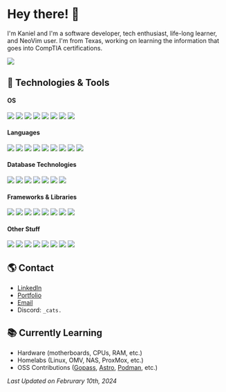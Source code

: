 # Hey there! 👋

I'm Kaniel and I'm a software developer, tech enthusiast, life-long learner, and NeoVim user. I'm from Texas, working on learning the information that goes into CompTIA certifications.

<a href="https://github.com/kanielrkirby">
  <img align="center" src="https://github-readme-stats.vercel.app/api?username=kanielrkirby&show_icons=true&theme=midnight-purple" />
</a>

## 🔧 Technologies & Tools

#### OS

![](https://img.shields.io/badge/Arch_Linux-1793D1?style=for-the-badge&logo=arch-linux&logoColor=white)
![](https://img.shields.io/badge/Kali_Linux-557C94?style=for-the-badge&logo=kali-linux&logoColor=white)
![](https://img.shields.io/badge/ProxMox-FF6400?style=for-the-badge&logo=proxmox&logoColor=white)
![](https://img.shields.io/badge/OpenMediaVault-3AB3FF?style=for-the-badge&logo=openmediavault&logoColor=white)
![](https://img.shields.io/badge/mac%20os-000000?style=for-the-badge&logo=apple&logoColor=white)
![](https://img.shields.io/badge/OpenMediaVault-3AB3FF?style=for-the-badge&logo=openmediavault&logoColor=white)
![](https://img.shields.io/badge/Windows-0082FF?style=for-the-badge&logo=windows&logoColor=white)
![](https://img.shields.io/badge/Tails%20-56347C?&style=for-the-badge&logo=tails&logoColor=white)

#### Languages

![](https://img.shields.io/badge/HTML5-E34F26?style=for-the-badge&logo=html5&logoColor=white)
![](https://img.shields.io/badge/CSS3-1572B6?style=for-the-badge&logo=css3&logoColor=white)
![](https://img.shields.io/badge/TypeScript-007ACC?style=for-the-badge&logo=typescript&logoColor=white)
![](https://img.shields.io/badge/JavaScript-323330?style=for-the-badge&logo=javascript&logoColor=F7DF1E)
![](https://img.shields.io/badge/Node.js-43853D?style=for-the-badge&logo=node.js&logoColor=white)
![](https://img.shields.io/badge/Python-14354C?style=for-the-badge&logo=python&logoColor=white)
![](https://img.shields.io/badge/Go-00ADD8?style=for-the-badge&logo=go&logoColor=white)
![](https://img.shields.io/badge/Lua-2C2D72?style=for-the-badge&logo=lua&logoColor=white)
![](https://img.shields.io/badge/Shell_Script-121011?style=for-the-badge&logo=gnu-bash&logoColor=white)

#### Database Technologies

![](https://img.shields.io/badge/PostgreSQL-316192?style=for-the-badge&logo=postgresql&logoColor=white)
![](https://img.shields.io/badge/MongoDB-4EA94B?style=for-the-badge&logo=mongodb&logoColor=white)
![](https://img.shields.io/badge/SQLite-07405E?style=for-the-badge&logo=sqlite&logoColor=white)
![](https://img.shields.io/badge/MySQL-00758F?style=for-the-badge&logo=mysql&logoColor=white)
![](https://img.shields.io/badge/redis-%23DD0031.svg?&style=for-the-badge&logo=redis&logoColor=white)
![](https://img.shields.io/badge/Prisma-3982CE?style=for-the-badge&logo=prisma&logoColor=white)
![](https://img.shields.io/badge/Drizzle-3982CE?style=for-the-badge&logoColor=white)

#### Frameworks & Libraries

![](https://img.shields.io/badge/Astro-%23372A71.svg?&style=for-the-badge&logo=astro&logoColor=white)
![](https://img.shields.io/badge/React-20232A?style=for-the-badge&logo=react&logoColor=61DAFB)
![](https://img.shields.io/badge/Vue.js-35495E?style=for-the-badge&logo=vue.js&logoColor=4FC08D)
![](https://img.shields.io/badge/Svelte-4A4A55?style=for-the-badge&logo=svelte&logoColor=FF3E00)
![](https://img.shields.io/badge/Django-092E20?style=for-the-badge&logo=django&logoColor=white)
![](https://img.shields.io/badge/Tailwind_CSS-38B2AC?style=for-the-badge&logo=tailwind-css&logoColor=white)
![](https://img.shields.io/badge/prettier-1A2C34?style=for-the-badge&logo=prettier&logoColor=F7BA3E)
![](https://img.shields.io/badge/eslint-3A33D1?style=for-the-badge&logo=eslint&logoColor=white)

#### Other Stuff

![](https://img.shields.io/badge/NeoVim-%23092E20.svg?&style=for-the-badge&logo=neovim&logoColor=white)
![](https://img.shields.io/badge/Signal-%23039BE5.svg?&style=for-the-badge&logo=Signal&logoColor=white)
![](https://img.shields.io/badge/Markdown-000000?style=for-the-badge&logo=markdown&logoColor=white)
![](https://img.shields.io/badge/Starship-DD0B78?style=for-the-badge&logo=starship&logoColor=white)
![](https://img.shields.io/badge/Figma-F24E1E?style=for-the-badge&logo=figma&logoColor=white)
![](https://img.shields.io/badge/Blender-%23F5792A.svg?style=for-the-badge&logo=blender&logoColor=white)
![](https://img.shields.io/badge/MDN_Web_Docs-black?style=for-the-badge&logo=mdnwebdocs&logoColor=white)
![](https://img.shields.io/badge/Docker-1D63ED?style=for-the-badge&logo=docker&logoColor=white)

## 🌎 Contact

- [LinkedIn](https://www.linkedin.com/in/kanielrkirby/)
- [Portfolio](https://kanielrkirby.com/)
- [Email](piratey7007@runbox.com)
- Discord: `_cats.`

## 📚 Currently Learning

- Hardware (motherboards, CPUs, RAM, etc.)
- Homelabs (Linux, OMV, NAS, ProxMox, etc.)
- OSS Contributions ([Gopass](https://github.com/gopasspw/gopass), [Astro](https://github.com/withastro/astro), [Podman](https://github.com/containers/podman), etc.)

_Last Updated on Februrary 10th, 2024_
